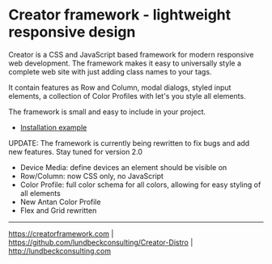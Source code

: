 # Creator framework - lightweight responsive design

Creator is a CSS and JavaScript based framework for modern responsive web development.
The framework makes it easy to universally style a complete web site with just adding class names to your tags.

It contain features as Row and Column, modal dialogs, styled input elements, a collection of Color Profiles with let's you style all elements.

The framework is small and easy to include in your project.

* [Installation example](https://github.com/lundbeckconsulting/Creator-Distro/blob/master/README.md)


UPDATE: The framework is currently being rewritten to fix bugs and add new features. Stay tuned for version 2.0

* Device Media: define devices an element should be visible on
* Row/Column: now CSS only, no JavaScript
* Color Profile: full color schema for all colors, allowing for easy styling of all elements
* New Antan Color Profile
* Flex and Grid rewritten

****
https://creatorframework.com | https://github.com/lundbeckconsulting/Creator-Distro | http://lundbeckconsulting.com
